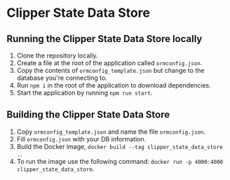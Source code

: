 # Clipper State Data Store

## Running the Clipper State Data Store locally

1. Clone the repository locally.
2. Create a file at the root of the application called `ormconfig.json`.
3. Copy the contents of `ormconfig_template.json` but change to the database you're connecting to.
4. Run `npm i` in the root of the application to download dependencies.
5. Start the application by running `npm run start`.

## Building the Clipper State Data Store

1. Copy `ormconfig_template.json` and name the file `ormconfig.json`.
2. Fill `ormconfig.json` with your DB information.
3. Build the Docker image, `docker build --tag clipper_state_data_store .`.
4. To run the image use the following command: `docker run -p 4000:4000 clipper_state_data_store`.
